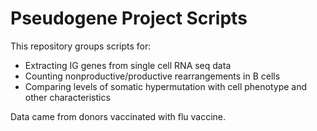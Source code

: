 # Pseudogene Project Scripts


This repository groups scripts for:
- Extracting IG genes from single cell RNA seq data 
- Counting  nonproductive/productive rearrangements in B cells
- Comparing levels of somatic hypermutation with cell phenotype and other characteristics 

Data came from donors vaccinated with flu vaccine.  